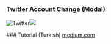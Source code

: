 ### Twitter Account Change (Modal)

![Twitter](https://cdn-images-1.medium.com/max/1600/1*Rhehv0yfLLJodMgzxFtrWA.gif)![](https://cdn-images-1.medium.com/max/1600/1*H4zJI9MX6WbAOCkv26O9Gw.gif)

### Tutorial (Turkish)
[medium.com](https://medium.com/@abdbatue/swift-twitter-hesap-değiştirme-menüsü-nasıl-yapılır-52950886d100)
